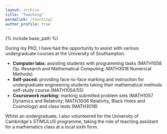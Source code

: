 ```yaml
---
layout: archive
title: "Teaching"
permalink: /teaching/
author_profile: true
---
```



{% include base_path %}

During my PhD, I have had the opportunity to assist with various undergraduate courses at the University of Southampton:
* <b>Computer labs:</b> assisting students with programming tasks (MATH1058 Op. Research and Mathematical Computing; MATH3018 Numerical Methods)
* <b>Self-paced:</b> providing face-to-face marking and instruction for undergraduate engineering students taking their mathematical methods self-study course (MATH1054/55)
* <b>Coursework marking:</b> marking submitted problem sets (MATH1057 Dynamics and Relativity; MATH3006 Relativity, Black Holes and Cosmology) and class tests (MATH3018)

Whilst an undergraduate, I also volunteered for the University of Cambridge's STIMULUS programme, taking the role of teaching assistant for a mathematics class at a local sixth form. 